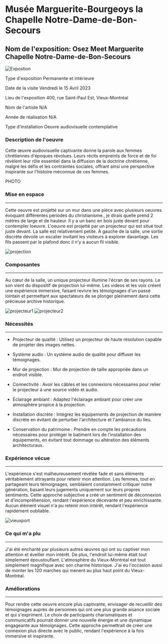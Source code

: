 
# Musée Marguerite-Bourgeoys la Chapelle Notre-Dame-de-Bon-Secours #
 
## Nom de l'exposition: Osez Meet Marguerite Chapelle Notre-Dame-de-Bon-Secours ##

![Expostion](/medias/photo_cave.jpg)

Type d'exposition
Permanente et intérieure


Date de la visite
Vendredi le 15 Avril 2023


Lieu de l'exposition
400, rue Saint-Paul Est, Vieux-Montréal

Nom de l'artiste
N/A

Année de réalisation
N/A

Type d'installation
Oeuvre audiovisuelle contemplative

### Description de l'oeuvre ###
Cette œuvre audiovisuelle captivante donne la parole aux femmes chrétiennes d'époques révolues. Leurs récits empreints de force et de foi révèlent leur rôle essentiel dans la diffusion de la doctrine chrétienne, malgré les défis et les contraintes sociales, offrant ainsi une perspective inspirante sur l'histoire méconnue de ces femmes.

PHOTO

### Mise en espace ###
_____________________________________________________________________________________________________________________________________________________________
Cette oeuvre est projetté sur un mur dans une pièce avec plusieurs oeuvres évoquant différentes périodes du christianisme., je dirais quelle prend 2 mètres de large et de hauteur. Il y a un banc en bois juste devant pour contempler loeuvre. L'oeuvre est projetté par un projecteur qui est situé tout juste devant. La salle est relativement petite. À gauche de la salle, une sortie discrète dévoile un escalier invitant les visiteurs à explorer davantage. Les fils passent par le plafond donc il n'y a aucun fil visible.

![projection](medias/projection.heic)


### Composantes ###
_____________________________________________________________________________________________________________________________________________________________
Au cœur de la salle, un unique projecteur illumine l'écran de ses rayons. Le son vient du dispositif de projection lui-même. Les videos et les voix créent une expérience immersive, faisant revivre les témoignages d'un passé lointain et permettant aux spectateurs de se plonger pleinement dans cette précieuse archive historique.

![projecteur1](medias/projecteur_01.heic)
![projecteur2](medias/projecteur_02.heic)



### Nécessités ###
_____________________________________________________________________________________________________________________________________________________________
- Projecteur de qualité : Utilisez un projecteur de haute résolution capable de projeter des images nettes. 

- Système audio : Un système audio de qualité pour diffuser les témoignages. 

- Mur de projection : Mur de projection de taille appropriée dans un endroit visible.

- Connectivité : Avoir les câbles et les connexions nécessaires pour relier le projecteur à une source vidéo et audio.

- Éclairage ambiant : Adaptez l'éclairage ambiant pour créer une atmosphère propice à la projection.

- Installation discrète : Intégrez les équipements de projection de manière discrète en évitant de perturber l'architecture et l'ambiance du lieu.

- Conservation du patrimoine : Prendre en compte les précautions nécessaires pour protéger le batiment lors de l'installation des équipements, en évitant tout dommage ou altération des éléments architecturaux.


### Expérience vécue ###
_____________________________________________________________________________________________________________________________________________________________
L'expérience s'est malheureusement révélée fade et sans éléments véritablement attrayants pour retenir mon attention. Les femmes, tout en partageant leurs témoignages, semblaient constamment critiquer notre génération, basant leurs jugements uniquement sur leurs propres sentiments. Cette approche subjective a créé un sentiment de déconnexion et d'incompréhension, rendant l'expérience décevante et peu enrichissante. Aucun élément visuel n'a pu retenir mon intérêt, rendant l'expérience rapidement oubliable.

![vieuxport](medias/vieux_port.heic)

### Ce qui m'a plu ###
_____________________________________________________________________________________________________________________________________________________________
J'ai été enchanté par plusieurs autres œuvres qui ont su captiver mon attention et éveiller mon intérêt. De plus, l'endroit lui-même était tout simplement époustouflant. L'atmosphère du Vieux-Montréal est tout simplement magnifique avec son charme historique. J'ai eu l'occasion aussi de monter les 120 marches qui menent au plus haut point du Vieux-Montréal.  



### Améliorations 
_____________________________________________________________________________________________________________________________________________________________

Pour rendre cette oeuvre encore plus captivante, envisager de recueillir des témoignages auprès de personnes qui ont une plus grande aisance sociale et qui s'expriment. Le choix de participants charismatiques et communicatifs pourrait donner une nouvelle énergie et une dynamique engageante aux témoignages. Cette approche permettrait de créer une connexion plus directe avec le public, rendant l'expérience à la fois immersive et inspirante.






